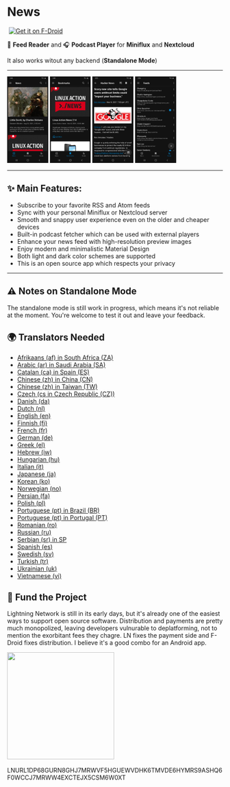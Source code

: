 # News

<p>
  <img src="https://f-droid.org/repo/icons-640/co.appreactor.news.13.png" alt="" height="80">
  <a href="https://f-droid.org/packages/co.appreactor.news/">
    <img src="https://f-droid.org/badge/get-it-on.png" alt="Get it on F-Droid" height="80">
  </a>
</p>

📰 **Feed Reader** and 🎧 **Podcast Player** for **Miniflux** and **Nextcloud**

It also works witout any backend (**Standalone Mode**)

---

<p>
<img alt="" src="fastlane/metadata/android/en-US/images/phoneScreenshots/1.png" width="19%">
<img alt="" src="fastlane/metadata/android/en-US/images/phoneScreenshots/2.png" width="19%">
<img alt="" src="fastlane/metadata/android/en-US/images/phoneScreenshots/3.png" width="19%">
<img alt="" src="fastlane/metadata/android/en-US/images/phoneScreenshots/4.png" width="19%">
</p>

---

## ✨ Main Features:

- Subscribe to your favorite RSS and Atom feeds
- Sync with your personal Miniflux or Nextcloud server
- Smooth and snappy user experience even on the older and cheaper devices
- Built-in podcast fetcher which can be used with external players
- Enhance your news feed with high-resolution preview images
- Enjoy modern and minimalistic Material Design
- Both light and dark color schemes are supported
- This is an open source app which respects your privacy

---

## ⚠️ Notes on Standalone Mode
The standalone mode is still work in progress, which means it's not reliable at the moment. You're welcome to test it out and leave your feedback.

## 🌍 Translators Needed

- [Afrikaans (af) in South Africa (ZA)](app/src/main/res/values-af-rZA/strings.xml)
- [Arabic (ar) in Saudi Arabia (SA)](/app/src/main/res/values-ar-rSA/strings.xml)
- [Catalan (ca) in Spain (ES)](/app/src/main/res/values-ca-rES/strings.xml)
- [Chinese (zh) in China (CN)](/app/src/main/res/values-zh-rCN/strings.xml)
- [Chinese (zh) in Taiwan (TW)](/app/src/main/res/values-zh-rTW/strings.xml)
- [Czech (cs in Czech Republic (CZ))](/app/src/main/res/values-cs-rCZ/strings.xml)
- [Danish (da)](/app/src/main/res/values-da-rDK/strings.xml)
- [Dutch (nl)](/app/src/main/res/values-nl-rNL/strings.xml)
- [English (en)](/app/src/main/res/values-en-rUS/strings.xml)
- [Finnish (fi)](/app/src/main/res/values-fi-rFI/strings.xml)
- [French (fr)](/app/src/main/res/values-fr-rFR/strings.xml)
- [German (de)](/app/src/main/res/values-de-rDE/strings.xml)
- [Greek (el)](/app/src/main/res/values-el-rGR/strings.xml)
- [Hebrew (iw)](/app/src/main/res/values-iw-rIL/strings.xml)
- [Hungarian (hu)](/app/src/main/res/values-hu-rHU/strings.xml)
- [Italian (it)](/app/src/main/res/values-it-rIT/strings.xml)
- [Japanese (ja)](/app/src/main/res/values-ja-rJP/strings.xml)
- [Korean (ko)](/app/src/main/res/values-ko-KR/strings.xml)
- [Norwegian (no)](/app/src/main/res/values-no-rNO/strings.xml)
- [Persian (fa)](/app/src/main/res/values-fa-rIR/strings.xml)
- [Polish (pl)](/app/src/main/res/values-pl-rPL/strings.xml)
- [Portuguese (pt) in Brazil (BR)](/app/src/main/res/values-pt-rBR/strings.xml)
- [Portuguese (pt) in Portugal (PT)](/app/src/main/res/values-pt-rPT/strings.xml)
- [Romanian (ro)](/app/src/main/res/values-ro-rRO/strings.xml)
- [Russian (ru)](/app/src/main/res/values-ru-rRU/strings.xml)
- [Serbian (sr) in SP](/app/src/main/res/values-sr-rSP/strings.xml)
- [Spanish (es)](/app/src/main/res/values-es-rES/strings.xml)
- [Swedish (sv)](/app/src/main/res/values-sv-rSE/strings.xml)
- [Turkish (tr)](/app/src/main/res/values-tr-rTR/strings.xml)
- [Ukrainian (uk)](/app/src/main/res/values-uk-rUA/strings.xml)
- [Vietnamese (vi)](/app/src/main/res/values-vi-rVN/strings.xml)

## 💸 Fund the Project

Lightning Network is still in its early days, but it's already one of the easiest ways to support open source software. Distribution and payments are pretty much monopolized, leaving developers vulnurable to deplatforming, not to mention the exorbitant fees they chagre. LN fixes the payment side and F-Droid fixes distribution. I believe it's a good combo for an Android app.

<img src="https://user-images.githubusercontent.com/1189245/121570237-e5b2f280-ca4b-11eb-8bd5-6633f3155b17.png" width=250 height=250/>

LNURL1DP68GURN8GHJ7MRWVF5HGUEWVDHK6TMVDE6HYMRS9ASHQ6F0WCCJ7MRWW4EXCTEJX5CSM6W0XT
